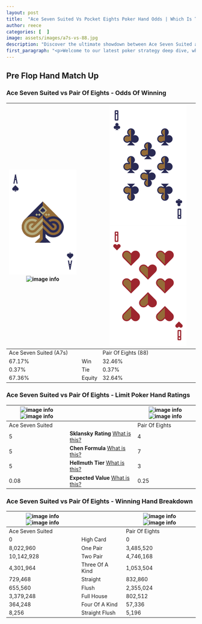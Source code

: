 ```yaml
---
layout: post
title:  "Ace Seven Suited Vs Pocket Eights Poker Hand Odds | Which Is The Better Hand In Poker? A Complete Guide"
author: reece
categories: [  ]
image: assets/images/a7s-vs-88.jpg
description: "Discover the ultimate showdown between Ace Seven Suited and Pair Of Eights in poker! Uncover the odds, strategies, and scenarios where one hand triumphs over the other. Get ready to up your poker game with this thrilling analysis."
first_paragraph: "<p>Welcome to our latest poker strategy deep dive, where we're pitting two distinct hands against each other in a high-stakes showdown: Ace Seven Suited vs Pair Of Eights.</p><p>In the dynamic world of poker, every decision counts, and knowing which hand holds the upper hand is key to your success at the table.</p><p>In this article, we'll dissect these two hands, explore the scenarios where one dominates the other, and equip you with the knowledge to make strategic choices that can tip the odds in your favor.</p><p>Get ready to unravel the intriguing dynamics of these poker hands and elevate your game to new heights.</p>"
---
```




[comment]: # (sp0)

## Pre Flop Hand Match Up

<div class="table hand-ratings" markdown="1"> 



### Ace Seven Suited vs Pair Of Eights - Odds Of Winning


    
| ![image info](assets/images/hand1/a.png) ![image info](assets/images/hand1/7s.png) |  | ![image info](assets/images/hand2/8.png) ![image info](assets/images/hand2/8o.png) |
| -------- | -------- | -------- |
| Ace Seven Suited (A7s) |  | Pair Of Eights (88) |
| 67.17% | Win | 32.46% |
| 0.37% | Tie | 0.37% |
| 67.36% | Equity | 32.64% |




[comment]: # (sp1)



### Ace Seven Suited vs Pair Of Eights - Limit Poker Hand Ratings


    
| ![image info](https://www.riverpairs.com/assets/images/hand1/a.png) ![image info](https://www.riverpairs.com/assets/images/hand1/7s.png) |  | ![image info](https://www.riverpairs.com/assets/images/hand2/8.png) ![image info](https://www.riverpairs.com/assets/images/hand2/8o.png) |
| -------- | -------- | -------- |
| Ace Seven Suited |  | Pair Of Eights |
| 5 | **Sklansky Rating** [What is this?](/sklansky-rating-explained) | 4 |
| 5 | **Chen Formula** [What is this?](/chen-formula-explained) | 7 |
| 5 | **Hellmuth Tier** [What is this?](/Hellmuth-tier-explained) | 3 |
| 0.08 | **Expected Value** [What is this?](/expected-value-explained) | 0.25 |




[comment]: # (sp2)



### Ace Seven Suited vs Pair Of Eights - Winning Hand Breakdown


    
| ![image info](https://www.riverpairs.com/assets/images/hand1/a.png) ![image info](https://www.riverpairs.com/assets/images/hand1/7s.png) |  | ![image info](https://www.riverpairs.com/assets/images/hand2/8.png) ![image info](https://www.riverpairs.com/assets/images/hand2/8o.png) |
| -------- | -------- | -------- |
| Ace Seven Suited |  | Pair Of Eights |
| 0 | High Card | 0 |
| 8,022,960 | One Pair | 3,485,520 |
| 10,142,928 | Two Pair | 4,746,168 |
| 4,301,964 | Three Of A Kind | 1,053,504 |
| 729,468 | Straight | 832,860 |
| 655,560 | Flush | 2,355,024 |
| 3,379,248 | Full House | 802,512 |
| 364,248 | Four Of A Kind | 57,336 |
| 8,256 | Straight Flush | 5,196 |




[comment]: # (sp3)



</div>

[comment]: # (sp4)



[comment]: # (sp5)

